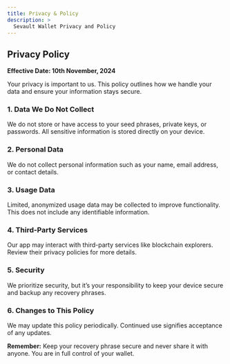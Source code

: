 ```yaml
---
title: Privacy & Policy
description: >
  Sevault Wallet Privacy and Policy
---
```


## Privacy Policy

**Effective Date: 10th November, 2024**

Your privacy is important to us. This policy outlines how we handle your data and ensure your information stays secure.

### 1. Data We Do Not Collect

We do not store or have access to your seed phrases, private keys, or passwords. All sensitive information is stored directly on your device.

### 2. Personal Data

We do not collect personal information such as your name, email address, or contact details.

### 3. Usage Data

Limited, anonymized usage data may be collected to improve functionality. This does not include any identifiable information.

### 4. Third-Party Services

Our app may interact with third-party services like blockchain explorers. Review their privacy policies for more details.

### 5. Security

We prioritize security, but it’s your responsibility to keep your device secure and backup any recovery phrases.

### 6. Changes to This Policy

We may update this policy periodically. Continued use signifies acceptance of any updates.

**Remember:** Keep your recovery phrase secure and never share it with anyone. You are in full control of your wallet.
